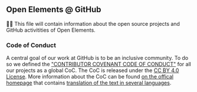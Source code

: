 ## Open Elements @ GitHub

🙋‍♀️ This file will contain information about the open source projects and GitHub activitities of Open Elements.

### Code of Conduct

A central goal of our work at GitHub is to be an inclusive community. To do so we defined the ["CONTRIBUTOR COVENANT CODE OF CONDUCT"](https://github.com/OpenElements/.github/blob/main/CODE_OF_CONDUCT.md) for all our projects as a global CoC. The CoC is released under the [CC BY 4.0 License](https://github.com/EthicalSource/contributor_covenant/blob/release/LICENSE.md). More information about the CoC can be found [on the offical homepage](https://www.contributor-covenant.org) that contains [translation of the text in several languages](https://www.contributor-covenant.org/translations/).
